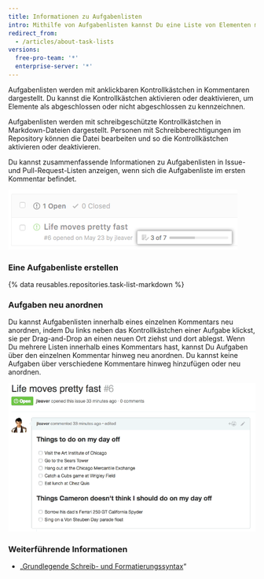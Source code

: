 ```yaml
---
title: Informationen zu Aufgabenlisten
intro: Mithilfe von Aufgabenlisten kannst Du eine Liste von Elementen mit Kontrollkästchen innerhalb der Pull-Request- und Issue-Kommentare oder Markdown-Dateien in Deinem Repository erstellen.
redirect_from:
  - /articles/about-task-lists
versions:
  free-pro-team: '*'
  enterprise-server: '*'
---
```


Aufgabenlisten werden mit anklickbaren Kontrollkästchen in Kommentaren dargestellt. Du kannst die Kontrollkästchen aktivieren oder deaktivieren, um Elemente als abgeschlossen oder nicht abgeschlossen zu kennzeichnen.

Aufgabenlisten werden mit schreibgeschützte Kontrollkästchen in Markdown-Dateien dargestellt. Personen mit Schreibberechtigungen im Repository können die Datei bearbeiten und so die Kontrollkästchen aktivieren oder deaktivieren.

Du kannst zusammenfassende Informationen zu Aufgabenlisten in Issue- und Pull-Request-Listen anzeigen, wenn sich die Aufgabenliste im ersten Kommentar befindet.

![Zusammenfassung der Aufgabenliste](/assets/images/help/issues/task-list-summary.png)

### Eine Aufgabenliste erstellen

{% data reusables.repositories.task-list-markdown %}

### Aufgaben neu anordnen

Du kannst Aufgabenlisten innerhalb eines einzelnen Kommentars neu anordnen, indem Du links neben das Kontrollkästchen einer Aufgabe klickst, sie per Drag-and-Drop an einen neuen Ort ziehst und dort ablegst. Wenn Du mehrere Listen innerhalb eines Kommentars hast, kannst Du Aufgaben über den einzelnen Kommentar hinweg neu anordnen. Du kannst keine Aufgaben über verschiedene Kommentare hinweg hinzufügen oder neu anordnen.

![Neu angeordnete Aufgabenliste](/assets/images/help/writing/task-list-reordered.gif)

### Weiterführende Informationen

* „[Grundlegende Schreib- und Formatierungssyntax](/articles/basic-writing-and-formatting-syntax)“

